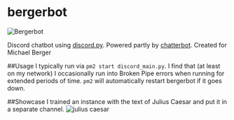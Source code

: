 # bergerbot

![Bergerbot](http://i.imgur.com/ICIOoty.png?2)

Discord chatbot using [discord.py](https://github.com/rapptz/discord.py). Powered partly by [chatterbot](https://github.com/gunthercox/ChatterBot). Created for Michael Berger

##Usage
I typically run via `pm2 start discord_main.py`. I find that (at least on my network) I occasionally run into Broken Pipe errors when running for extended periods of time. `pm2` will automatically restart bergerbot if it goes down.

##Showcase
I trained an instance with the text of Julius Caesar and put it in a separate channel.
![julius caesar](https://www.dropbox.com/s/w0x7loczavtsimt/Screenshot%202015-12-12%2022.19.21.png?raw=1)
